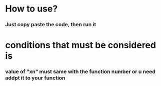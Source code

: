 # How to use?
<h3>Just copy paste the code, then run it</h3>

# conditions that must be considered is
<h3>value of "xn" must same with the function number or u need addpt it to your function</h3>
